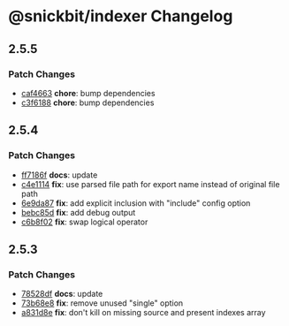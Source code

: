 # @snickbit/indexer Changelog

## 2.5.5

### Patch Changes

- [caf4663](https://github.com/snickbit/indexer/commit/caf4663) **chore**:  bump dependencies
- [c3f6188](https://github.com/snickbit/indexer/commit/c3f6188) **chore**:  bump dependencies

## 2.5.4

### Patch Changes

- [ff7186f](https://github.com/snickbit/indexer/commit/ff7186f) **docs**:  update
- [c4e1114](https://github.com/snickbit/indexer/commit/c4e1114) **fix**:  use parsed file path for export name instead of original file path
- [6e9da87](https://github.com/snickbit/indexer/commit/6e9da87) **fix**:  add explicit inclusion with "include" config option
- [bebc85d](https://github.com/snickbit/indexer/commit/bebc85d) **fix**:  add debug output
- [c6b8f02](https://github.com/snickbit/indexer/commit/c6b8f02) **fix**:  swap logical operator

## 2.5.3

### Patch Changes

- [78528df](https://github.com/snickbit/indexer/commit/78528df) **docs**:  update
- [73b68e8](https://github.com/snickbit/indexer/commit/73b68e8) **fix**:  remove unused "single" option
- [a831d8e](https://github.com/snickbit/indexer/commit/a831d8e) **fix**:  don't kill on missing source and present indexes array

